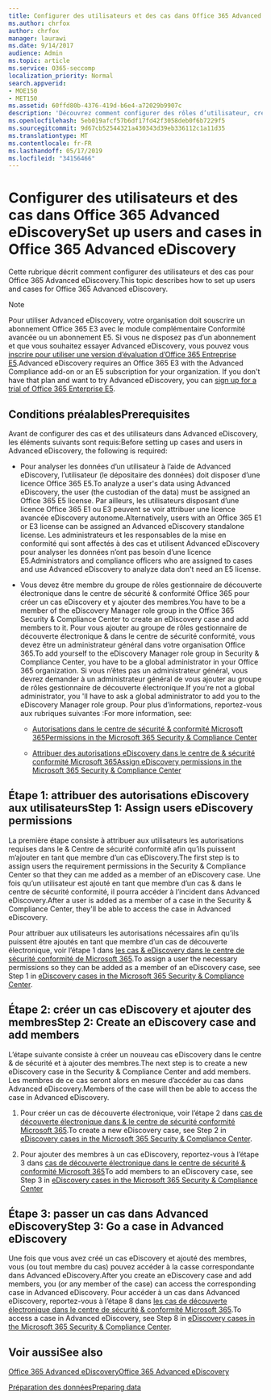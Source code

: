```yaml
---
title: Configurer des utilisateurs et des cas dans Office 365 Advanced eDiscovery
ms.author: chrfox
author: chrfox
manager: laurawi
ms.date: 9/14/2017
audience: Admin
ms.topic: article
ms.service: O365-seccomp
localization_priority: Normal
search.appverid:
- MOE150
- MET150
ms.assetid: 60ffd80b-4376-419d-b6e4-a72029b9907c
description: 'Découvrez comment configurer des rôles d’utilisateur, créer des cas et affecter des utilisateurs à des cas dans Office 365 Advanced eDiscovery.  '
ms.openlocfilehash: 5eb019afcf57b6df17fd42f3058deb0f6b7229f5
ms.sourcegitcommit: 9d67cb52544321a430343d39eb336112c1a11d35
ms.translationtype: MT
ms.contentlocale: fr-FR
ms.lasthandoff: 05/17/2019
ms.locfileid: "34156466"
---
```

# <a name="set-up-users-and-cases-in-office-365-advanced-ediscovery"></a><span data-ttu-id="ed6d2-103">Configurer des utilisateurs et des cas dans Office 365 Advanced eDiscovery</span><span class="sxs-lookup"><span data-stu-id="ed6d2-103">Set up users and cases in Office 365 Advanced eDiscovery</span></span>

<span data-ttu-id="ed6d2-104">Cette rubrique décrit comment configurer des utilisateurs et des cas pour Office 365 Advanced eDiscovery.</span><span class="sxs-lookup"><span data-stu-id="ed6d2-104">This topic describes how to set up users and cases for Office 365 Advanced eDiscovery.</span></span>
  
> [!NOTE]
> <span data-ttu-id="ed6d2-p101">Pour utiliser Advanced eDiscovery, votre organisation doit souscrire un abonnement Office 365 E3 avec le module complémentaire Conformité avancée ou un abonnement E5. Si vous ne disposez pas d’un abonnement et que vous souhaitez essayer Advanced eDiscovery, vous pouvez vous [inscrire pour utiliser une version d’évaluation d’Office 365 Entreprise E5](https://go.microsoft.com/fwlink/p/?LinkID=698279).</span><span class="sxs-lookup"><span data-stu-id="ed6d2-p101">Advanced eDiscovery requires an Office 365 E3 with the Advanced Compliance add-on or an E5 subscription for your organization. If you don't have that plan and want to try Advanced eDiscovery, you can [sign up for a trial of Office 365 Enterprise E5](https://go.microsoft.com/fwlink/p/?LinkID=698279).</span></span> 
  
## <a name="prerequisites"></a><span data-ttu-id="ed6d2-107">Conditions préalables</span><span class="sxs-lookup"><span data-stu-id="ed6d2-107">Prerequisites</span></span>

<span data-ttu-id="ed6d2-108">Avant de configurer des cas et des utilisateurs dans Advanced eDiscovery, les éléments suivants sont requis:</span><span class="sxs-lookup"><span data-stu-id="ed6d2-108">Before setting up cases and users in Advanced eDiscovery, the following is required:</span></span>
  
- <span data-ttu-id="ed6d2-109">Pour analyser les données d’un utilisateur à l’aide de Advanced eDiscovery, l’utilisateur (le dépositaire des données) doit disposer d’une licence Office 365 E5.</span><span class="sxs-lookup"><span data-stu-id="ed6d2-109">To analyze a user's data using Advanced eDiscovery, the user (the custodian of the data) must be assigned an Office 365 E5 license.</span></span> <span data-ttu-id="ed6d2-110">Par ailleurs, les utilisateurs disposant d’une licence Office 365 E1 ou E3 peuvent se voir attribuer une licence avancée eDiscovery autonome.</span><span class="sxs-lookup"><span data-stu-id="ed6d2-110">Alternatively, users with an Office 365 E1 or E3 license can be assigned an Advanced eDiscovery standalone license.</span></span> <span data-ttu-id="ed6d2-111">Les administrateurs et les responsables de la mise en conformité qui sont affectés à des cas et utilisent Advanced eDiscovery pour analyser les données n’ont pas besoin d’une licence E5.</span><span class="sxs-lookup"><span data-stu-id="ed6d2-111">Administrators and compliance officers who are assigned to cases and use Advanced eDiscovery to analyze data don't need an E5 license.</span></span> 
    
- <span data-ttu-id="ed6d2-112">Vous devez être membre du groupe de rôles gestionnaire de découverte électronique dans le centre de sécurité &amp; conformité Office 365 pour créer un cas eDiscovery et y ajouter des membres.</span><span class="sxs-lookup"><span data-stu-id="ed6d2-112">You have to be a member of the eDiscovery Manager role group in the Office 365 Security &amp; Compliance Center to create an eDiscovery case and add members to it.</span></span> <span data-ttu-id="ed6d2-113">Pour vous ajouter au groupe de rôles gestionnaire de découverte électronique &amp; dans le centre de sécurité conformité, vous devez être un administrateur général dans votre organisation Office 365.</span><span class="sxs-lookup"><span data-stu-id="ed6d2-113">To add yourself to the eDiscovery Manager role group in Security &amp; Compliance Center, you have to be a global administrator in your Office 365 organization.</span></span> <span data-ttu-id="ed6d2-114">Si vous n’êtes pas un administrateur général, vous devrez demander à un administrateur général de vous ajouter au groupe de rôles gestionnaire de découverte électronique.</span><span class="sxs-lookup"><span data-stu-id="ed6d2-114">If you're not a global administrator, you 'll have to ask a global administrator to add you to the eDiscovery Manager role group.</span></span> <span data-ttu-id="ed6d2-115">Pour plus d’informations, reportez-vous aux rubriques suivantes :</span><span class="sxs-lookup"><span data-stu-id="ed6d2-115">For more information, see:</span></span>
    
  - [<span data-ttu-id="ed6d2-116">Autorisations dans le centre de sécurité &amp; conformité Microsoft 365</span><span class="sxs-lookup"><span data-stu-id="ed6d2-116">Permissions in the Microsoft 365 Security &amp; Compliance Center</span></span>](permissions-in-the-security-and-compliance-center.md)
    
  - [<span data-ttu-id="ed6d2-117">Attribuer des autorisations eDiscovery dans le centre de &amp; sécurité conformité Microsoft 365</span><span class="sxs-lookup"><span data-stu-id="ed6d2-117">Assign eDiscovery permissions in the Microsoft‍ 365 Security &amp; Compliance Center</span></span>](assign-ediscovery-permissions.md)
    
## <a name="step-1-assign-users-ediscovery-permissions"></a><span data-ttu-id="ed6d2-118">Étape 1: attribuer des autorisations eDiscovery aux utilisateurs</span><span class="sxs-lookup"><span data-stu-id="ed6d2-118">Step 1: Assign users eDiscovery permissions</span></span>

<span data-ttu-id="ed6d2-119">La première étape consiste à attribuer aux utilisateurs les autorisations requises dans le &amp; Centre de sécurité conformité afin qu’ils puissent m’ajouter en tant que membre d’un cas eDiscovery.</span><span class="sxs-lookup"><span data-stu-id="ed6d2-119">The first step is to assign users the requirement permissions in the Security &amp; Compliance Center so that they can me added as a member of an eDiscovery case.</span></span> <span data-ttu-id="ed6d2-120">Une fois qu’un utilisateur est ajouté en tant que membre d’un cas &amp; dans le centre de sécurité conformité, il pourra accéder à l’incident dans Advanced eDiscovery.</span><span class="sxs-lookup"><span data-stu-id="ed6d2-120">After a user is added as a member of a case in the Security &amp; Compliance Center, they'll be able to access the case in Advanced eDiscovery.</span></span>
  
<span data-ttu-id="ed6d2-121">Pour attribuer aux utilisateurs les autorisations nécessaires afin qu’ils puissent être ajoutés en tant que membre d’un cas de découverte électronique, voir l’étape 1 dans [les cas &amp; eDiscovery dans le centre de sécurité conformité de Microsoft 365](ediscovery-cases.md#step-1-assign-ediscovery-permissions-to-potential-case-members).</span><span class="sxs-lookup"><span data-stu-id="ed6d2-121">To assign a user the necessary permissions so they can be added as a member of an eDiscovery case, see Step 1 in [eDiscovery cases in the Microsoft 365 Security &amp; Compliance Center](ediscovery-cases.md#step-1-assign-ediscovery-permissions-to-potential-case-members).</span></span>
  
## <a name="step-2-create-an-ediscovery-case-and-add-members"></a><span data-ttu-id="ed6d2-122">Étape 2: créer un cas eDiscovery et ajouter des membres</span><span class="sxs-lookup"><span data-stu-id="ed6d2-122">Step 2: Create an eDiscovery case and add members</span></span>

<span data-ttu-id="ed6d2-123">L’étape suivante consiste à créer un nouveau cas eDiscovery dans le centre &amp; de sécurité et à ajouter des membres.</span><span class="sxs-lookup"><span data-stu-id="ed6d2-123">The next step is to create a new eDiscovery case in the Security &amp; Compliance Center and add members.</span></span> <span data-ttu-id="ed6d2-124">Les membres de ce cas seront alors en mesure d’accéder au cas dans Advanced eDiscovery.</span><span class="sxs-lookup"><span data-stu-id="ed6d2-124">Members of the case will then be able to access the case in Advanced eDiscovery.</span></span>
  
1. <span data-ttu-id="ed6d2-125">Pour créer un cas de découverte électronique, voir l’étape 2 dans [cas de découverte électronique dans &amp; le centre de sécurité conformité Microsoft 365](ediscovery-cases.md#step-2-create-a-new-case).</span><span class="sxs-lookup"><span data-stu-id="ed6d2-125">To create a new eDiscovery case, see Step 2 in [eDiscovery cases in the Microsoft 365 Security &amp; Compliance Center](ediscovery-cases.md#step-2-create-a-new-case).</span></span>
    
2. <span data-ttu-id="ed6d2-126">Pour ajouter des membres à un cas eDiscovery, reportez-vous à l’étape 3 dans [cas de découverte électronique dans le centre de sécurité &amp; conformité Microsoft 365](ediscovery-cases.md#step-3-add-members-to-a-case)</span><span class="sxs-lookup"><span data-stu-id="ed6d2-126">To add members to an eDiscovery case, see Step 3 in [eDiscovery cases in the Microsoft 365 Security &amp; Compliance Center](ediscovery-cases.md#step-3-add-members-to-a-case)</span></span>
    
## <a name="step-3-go-a-case-in-advanced-ediscovery"></a><span data-ttu-id="ed6d2-127">Étape 3: passer un cas dans Advanced eDiscovery</span><span class="sxs-lookup"><span data-stu-id="ed6d2-127">Step 3: Go a case in Advanced eDiscovery</span></span>

<span data-ttu-id="ed6d2-128">Une fois que vous avez créé un cas eDiscovery et ajouté des membres, vous (ou tout membre du cas) pouvez accéder à la casse correspondante dans Advanced eDiscovery.</span><span class="sxs-lookup"><span data-stu-id="ed6d2-128">After you create an eDiscovery case and add members, you (or any member of the case) can access the corresponding case in Advanced eDiscovery.</span></span> <span data-ttu-id="ed6d2-129">Pour accéder à un cas dans Advanced eDiscovery, reportez-vous à l’étape 8 dans [les cas de découverte électronique dans le centre de sécurité &amp; conformité Microsoft 365](ediscovery-cases.md#step-8-go-to-the-case-in-advanced-ediscovery).</span><span class="sxs-lookup"><span data-stu-id="ed6d2-129">To access a case in Advanced eDiscovery, see Step 8 in [eDiscovery cases in the Microsoft 365 Security &amp; Compliance Center](ediscovery-cases.md#step-8-go-to-the-case-in-advanced-ediscovery).</span></span>
  
## <a name="see-also"></a><span data-ttu-id="ed6d2-130">Voir aussi</span><span class="sxs-lookup"><span data-stu-id="ed6d2-130">See also</span></span>

[<span data-ttu-id="ed6d2-131">Office 365 Advanced eDiscovery</span><span class="sxs-lookup"><span data-stu-id="ed6d2-131">Office 365 Advanced eDiscovery</span></span>](office-365-advanced-ediscovery.md)
  
[<span data-ttu-id="ed6d2-132">Préparation des données</span><span class="sxs-lookup"><span data-stu-id="ed6d2-132">Preparing data</span></span>](prepare-data-for-advanced-ediscovery.md)
 